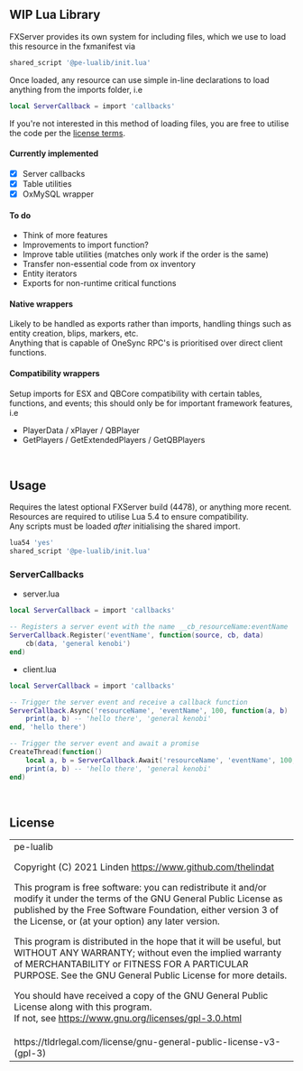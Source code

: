 ## WIP Lua Library
FXServer provides its own system for including files, which we use to load this resource in the fxmanifest via
```lua
shared_script '@pe-lualib/init.lua'
```


Once loaded, any resource can use simple in-line declarations to load anything from the imports folder, i.e
```lua
local ServerCallback = import 'callbacks'
```


If you're not interested in this method of loading files, you are free to utilise the code per the [license terms](https://www.gnu.org/licenses/gpl-3.0.html).

#### Currently implemented
- [x] Server callbacks
- [x] Table utilities
- [x] OxMySQL wrapper

#### To do
- Think of more features
- Improvements to import function?
- Improve table utilities (matches only work if the order is the same)
- Transfer non-essential code from ox inventory
- Entity iterators
- Exports for non-runtime critical functions

#### Native wrappers
Likely to be handled as exports rather than imports, handling things such as entity creation, blips, markers, etc.  
Anything that is capable of OneSync RPC's is prioritised over direct client functions.  

#### Compatibility wrappers
Setup imports for ESX and QBCore compatibility with certain tables, functions, and events; this should only be for important framework features, i.e
- PlayerData / xPlayer / QBPlayer
- GetPlayers / GetExtendedPlayers / GetQBPlayers

<br>

## Usage
Requires the latest optional FXServer build (4478), or anything more recent.  
Resources are required to utilise Lua 5.4 to ensure compatibility.  
Any scripts must be loaded _after_ initialising the shared import.
```lua
lua54 'yes'
shared_script '@pe-lualib/init.lua'
```

### ServerCallbacks
- server.lua
```lua
local ServerCallback = import 'callbacks'

-- Registers a server event with the name __cb_resourceName:eventName
ServerCallback.Register('eventName', function(source, cb, data)
    cb(data, 'general kenobi')
end)
```
- client.lua
```lua
local ServerCallback = import 'callbacks'

-- Trigger the server event and receive a callback function
ServerCallback.Async('resourceName', 'eventName', 100, function(a, b)
    print(a, b) -- 'hello there', 'general kenobi'
end, 'hello there')

-- Trigger the server event and await a promise
CreateThread(function()
    local a, b = ServerCallback.Await('resourceName', 'eventName', 100, 'hello there')
    print(a, b) -- 'hello there', 'general kenobi'
end)
```


<br><h2>License</h2>
<table><tr><td>
pe-lualib  

Copyright (C) 2021	Linden <https://www.github.com/thelindat>


This program is free software: you can redistribute it and/or modify it under the terms of the GNU General Public License as published by the Free Software Foundation, either version 3 of the License, or (at your option) any later version.


This program is distributed in the hope that it will be useful, but WITHOUT ANY WARRANTY; without even the implied warranty of MERCHANTABILITY or FITNESS FOR A PARTICULAR PURPOSE.  See the GNU General Public License for more details.


You should have received a copy of the GNU General Public License along with this program.  
If not, see <https://www.gnu.org/licenses/gpl-3.0.html>
</td></tr>
<tr><td>
<font align='center'>https://tldrlegal.com/license/gnu-general-public-license-v3-(gpl-3)</font>
</td></td></table>